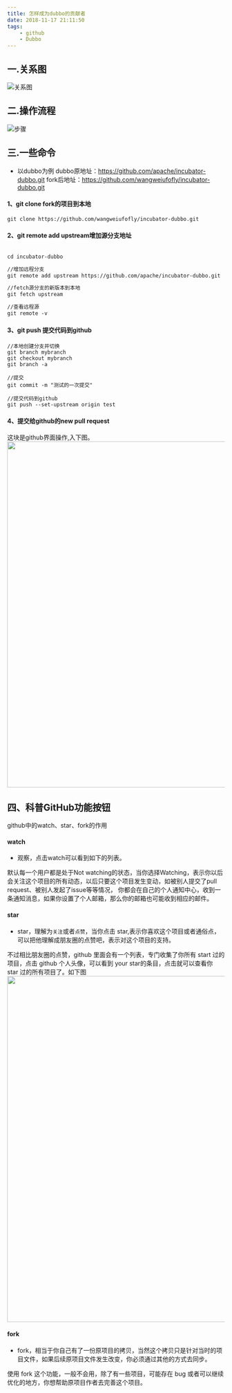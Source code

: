 ```yaml
---
title: 怎样成为dubbo的贡献者
date: 2018-11-17 21:11:50
tags:  
    - github
    - Dubbo
---
```


## 一.关系图
![关系图](/assets/2018/github-guanxitu.png)
<!-- more -->
## 二.操作流程
![步骤](/assets/2018/dubbo-naotu.png)

## 三.一些命令
- 以dubbo为例
 dubbo原地址：https://github.com/apache/incubator-dubbo.git
 fork后地址：https://github.com/wangweiufofly/incubator-dubbo.git

#### 1、git clone fork的项目到本地
``` markdown
git clone https://github.com/wangweiufofly/incubator-dubbo.git
```

#### 2、git remote add upstream增加源分支地址
``` markdown

cd incubator-dubbo

//增加远程分支
git remote add upstream https://github.com/apache/incubator-dubbo.git

//fetch源分支的新版本到本地
git fetch upstream

//查看远程源
git remote -v
```

#### 3、git push 提交代码到github

``` git
//本地创建分支并切换
git branch mybranch
git checkout mybranch
git branch -a

//提交
git commit -m "测试的一次提交"

//提交代码到github
git push --set-upstream origin test
```

#### 4、提交给github的new pull request
这块是github界面操作,入下图。
<img src="/assets/2018/dubbo-pull-request.png" width = "800" div align=center />


## 四、科普GitHub功能按钮
github中的watch、star、fork的作用

#### watch
- 观察，点击watch可以看到如下的列表。

默认每一个用户都是处于Not watching的状态，当你选择Watching，表示你以后会关注这个项目的所有动态，以后只要这个项目发生变动，如被别人提交了pull request、被别人发起了issue等等情况，
你都会在自己的个人通知中心，收到一条通知消息，如果你设置了个人邮箱，那么你的邮箱也可能收到相应的邮件。

#### star
- star，理解为`关注`或者`点赞`，当你点击 star,表示你喜欢这个项目或者通俗点，可以把他理解成朋友圈的点赞吧，表示对这个项目的支持。

不过相比朋友圈的点赞，github 里面会有一个列表，专门收集了你所有 start 过的项目，点击 github 个人头像，可以看到 your star的条目，点击就可以查看你 star 过的所有项目了。如下图
<img src="/assets/2018/git-stat.png" width = "800" div align=center />

#### fork
-  fork，相当于你自己有了一份原项目的拷贝，当然这个拷贝只是针对当时的项目文件，如果后续原项目文件发生改变，你必须通过其他的方式去同步。

使用 fork 这个功能，一般不会用，除了有一些项目，可能存在 bug 或者可以继续优化的地方，你想帮助原项目作者去完善这个项目。




